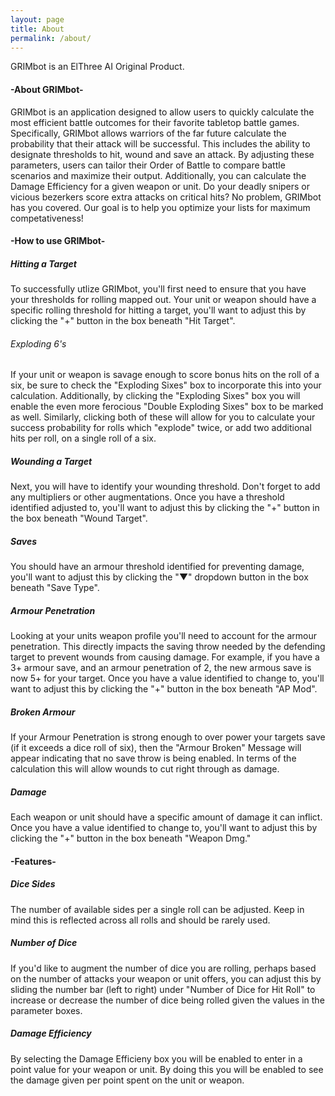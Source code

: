 ```yaml
---
layout: page
title: About
permalink: /about/
---
```


GRIMbot is an ElThree AI Original Product.

#### -About GRIMbot-

GRIMbot is an application designed to allow users to quickly calculate the most efficient battle outcomes for their favorite tabletop battle games. Specifically, GRIMbot allows warriors of the far future calculate the probability that their attack will be successful. This includes the ability to designate thresholds to hit, wound and save an attack. By adjusting these parameters, users can tailor their Order of Battle to compare battle scenarios and maximize their output. Additionally, you can calculate the Damage Efficiency for a given weapon or unit. Do your deadly snipers or vicious bezerkers score extra attacks on critical hits? No problem, GRIMbot has you covered. Our goal is to help you optimize your lists for maximum competativeness!

#### -How to use GRIMbot-

##### Hitting a Target

To successfully utlize GRIMbot, you'll first need to ensure that you have your thresholds for rolling mapped out. Your unit or weapon should have a specific rolling threshold for hitting a target, you'll want to adjust this by clicking the "+" button in the box beneath "Hit Target".

###### Exploding 6's

If your unit or weapon is savage enough to score bonus hits on the roll of a six, be sure to check the "Exploding Sixes" box to incorporate this into your calculation. Additionally, by clicking the "Exploding Sixes" box you will enable the even more ferocious "Double Exploding Sixes" box to be marked as well. Similarly, clicking both of these will allow for you to calculate your success probability for rolls which "explode" twice, or add two additional hits per roll, on a single roll of a six.

##### Wounding a Target

Next, you will have to identify your wounding threshold. Don't forget to add any multipliers or other augmentations. Once you have a threshold identified adjusted to, you'll want to adjust this by clicking the "+" button in the box beneath "Wound Target".

##### Saves


You should have an armour threshold identified for preventing damage, you'll want to adjust this by clicking the "▼" dropdown button in the box beneath "Save Type".

##### Armour Penetration

Looking at your units weapon profile you'll need to account for the armour penetration. This directly impacts the saving throw needed by the defending target to prevent wounds from causing damage. For example, if you have a 3+ armour save, and an armour penetration of 2, the new armous save is now 5+ for your target. Once you have a value identified to change to, you'll want to adjust this by clicking the "+" button in the box beneath "AP Mod".

##### Broken Armour

If your Armour Penetration is strong enough to over power your targets save (if it exceeds a dice roll of six), then the "Armour Broken" Message will appear indicating that no save throw is being enabled. In terms of the calculation this will allow wounds to cut right through as damage.

##### Damage

Each weapon or unit should have a specific amount of damage it can inflict.  Once you have a value identified to change to, you'll want to adjust this by clicking the "+" button in the box beneath "Weapon Dmg."

#### -Features-

##### Dice Sides

The number of available sides per a single roll can be adjusted. Keep in mind this is reflected across all rolls and should be rarely used.

##### Number of Dice

If you'd like to augment the number of dice you are rolling, perhaps based on the number of attacks your weapon or unit offers, you can adjust this by sliding the number bar (left to right) under "Number of Dice for Hit Roll" to increase or decrease the number of dice being rolled given the values in the parameter boxes.

##### Damage Efficiency

By selecting the Damage Efficieny box you will be enabled to enter in a point value for your weapon or unit. By doing this you will be enabled to see the damage given per point spent on the unit or weapon.


```python

```
